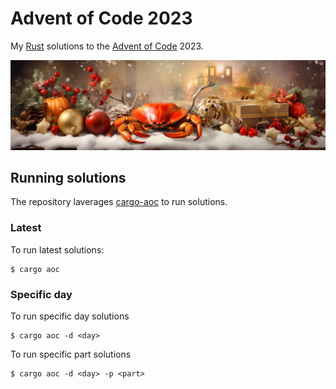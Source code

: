# Advent of Code 2023

My [Rust](https://www.rust-lang.org/) solutions to the [Advent of Code](https://adventofcode.com/) 2023.

![banner](banner.png)

## Running solutions

The repository laverages [cargo-aoc](https://github.com/gobanos/cargo-aoc#getting-started) to run solutions.

### Latest

To run latest solutions:

```shell
$ cargo aoc
```

### Specific day

To run specific day solutions

```shell
$ cargo aoc -d <day>
```

To run specific part solutions

```shell
$ cargo aoc -d <day> -p <part>
```
